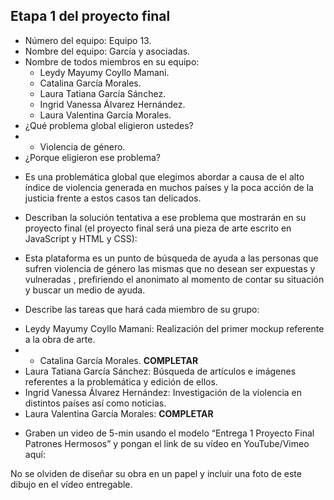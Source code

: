 ## Etapa 1 del proyecto final

- Número del equipo: Equipo 13.
- Nombre del equipo: García y asociadas.
- Nombre de todos miembros en su equipo: 
  * Leydy Mayumy Coyllo Mamani.
  * Catalina García Morales.   
  * Laura Tatiana García Sánchez.
  * Ingrid Vanessa Álvarez Hernández.
  * Laura Valentina García Morales.
- ¿Qué problema global eligieron ustedes? 
- * Violencia de género.
- ¿Porque eligieron ese problema? 
 * Es una problemática global que elegimos abordar a causa de el alto índice de violencia generada en muchos países y la poca acción de la justicia frente a estos casos tan delicados.
- Describan la solución tentativa a ese problema que mostrarán en su proyecto final (el proyecto final será una pieza de arte escrito en JavaScript y HTML y CSS):
 * Esta plataforma es un punto de búsqueda de ayuda a las personas que sufren violencia de género las mismas que no desean ser expuestas y vulneradas , prefiriendo el anonimato al momento de contar su situación y buscar un medio de ayuda.
- Describe las tareas que hará cada miembro de su grupo:
* Leydy Mayumy Coyllo Mamani: Realización del primer mockup referente a la obra de arte.
* * Catalina García Morales.  **COMPLETAR**
* Laura Tatiana García Sánchez: Búsqueda de artículos e imágenes referentes a la problemática y edición de ellos. 
* Ingrid Vanessa Álvarez Hernández: Investigación de la violencia en distintos países así como noticias.
* Laura Valentina García Morales: **COMPLETAR**
- Graben un video de 5-min usando el modelo “Entrega 1 Proyecto Final Patrones Hermosos” y pongan el link de su vídeo en YouTube/Vimeo aquí:

No se olviden de diseñar su obra en un papel y incluir una foto de este dibujo en el vídeo entregable.
